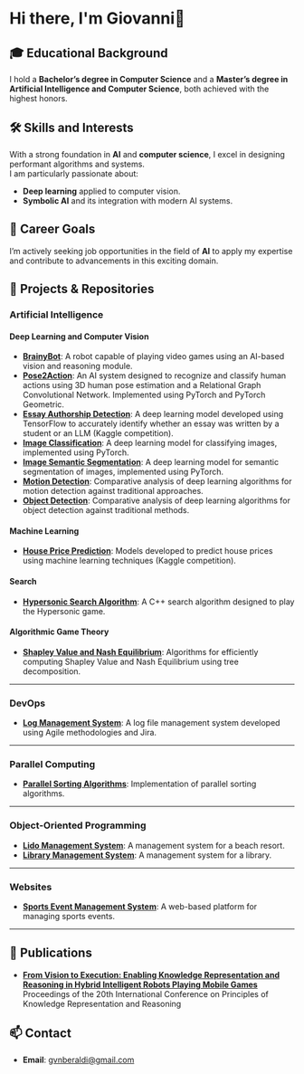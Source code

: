 # Hi there, I'm Giovanni👋

## 🎓 Educational Background  
I hold a **Bachelor’s degree in Computer Science** and a **Master’s degree in Artificial Intelligence and Computer Science**, both achieved with the highest honors.

## 🛠️ Skills and Interests
With a strong foundation in **AI** and **computer science**, I excel in designing performant algorithms and systems.  
I am particularly passionate about:
- **Deep learning** applied to computer vision.
- **Symbolic AI** and its integration with modern AI systems.

## 🚀 Career Goals
I’m actively seeking job opportunities in the field of **AI** to apply my expertise and contribute to advancements in this exciting domain.

## 📂 Projects & Repositories

### Artificial Intelligence

#### Deep Learning and Computer Vision  
- **[BrainyBot](https://github.com/DeMaCS-UNICAL/BrainyBot)**: A robot capable of playing video games using an AI-based vision and reasoning module.  
- **[Pose2Action](https://github.com/gvnberaldi/Pose2Action)**: An AI system designed to recognize and classify human actions using 3D human pose estimation and a Relational Graph Convolutional Network. Implemented using PyTorch and PyTorch Geometric.  
- **[Essay Authorship Detection](https://github.com/your-username/essay-authorship-detection)**: A deep learning model developed using TensorFlow to accurately identify whether an essay was written by a student or an LLM (Kaggle competition).  
- **[Image Classification](https://github.com/your-username/image-classification)**: A deep learning model for classifying images, implemented using PyTorch.  
- **[Image Semantic Segmentation](https://github.com/your-username/image-semantic-segmentation)**: A deep learning model for semantic segmentation of images, implemented using PyTorch.  
- **[Motion Detection](https://github.com/your-username/motion-detection)**: Comparative analysis of deep learning algorithms for motion detection against traditional approaches.  
- **[Object Detection](https://github.com/your-username/object-detection)**: Comparative analysis of deep learning algorithms for object detection against traditional methods.  

#### Machine Learning  
- **[House Price Prediction](https://github.com/your-username/house-price-prediction)**: Models developed to predict house prices using machine learning techniques (Kaggle competition).  

#### Search  
- **[Hypersonic Search Algorithm](https://github.com/your-username/hypersonic-search)**: A C++ search algorithm designed to play the Hypersonic game.  

#### Algorithmic Game Theory  
- **[Shapley Value and Nash Equilibrium](https://github.com/your-username/shapley-nash)**: Algorithms for efficiently computing Shapley Value and Nash Equilibrium using tree decomposition.  

---

### DevOps  
- **[Log Management System](https://github.com/gvnberaldi/log-management-system)**: A log file management system developed using Agile methodologies and Jira.  

---

### Parallel Computing  
- **[Parallel Sorting Algorithms](https://github.com/your-username/parallel-sorting)**: Implementation of parallel sorting algorithms.  

---

### Object-Oriented Programming  
- **[Lido Management System](https://github.com/your-username/lido-management)**: A management system for a beach resort.  
- **[Library Management System](https://github.com/your-username/library-management)**: A management system for a library.  

---

### Websites  
- **[Sports Event Management System](https://github.com/your-username/sports-events-management)**: A web-based platform for managing sports events.  

---

## 📜 Publications  
- **[From Vision to Execution: Enabling Knowledge Representation and Reasoning in Hybrid Intelligent Robots Playing Mobile Games](https://proceedings.kr.org/2023/5/)**  
  Proceedings of the 20th International Conference on Principles of Knowledge Representation and Reasoning  

## 📫 Contact  
- **Email**: [gvnberaldi@gmail.com](mailto:gvnberaldi@gmail.com)

<!--
**gvnberaldi/gvnberaldi** is a ✨ _special_ ✨ repository because its `README.md` (this file) appears on your GitHub profile.

Here are some ideas to get you started:

- 🔭 I’m currently working on ...
- 🌱 I’m currently learning ...
- 👯 I’m looking to collaborate on ...
- 🤔 I’m looking for help with ...
- 💬 Ask me about ...
- 📫 How to reach me: ...
- 😄 Pronouns: ...
- ⚡ Fun fact: ...
-->
